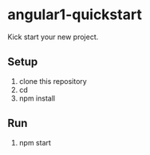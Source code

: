 # angular1-quickstart

Kick start your new project.

## Setup

1. clone this repository
2. cd <directory>
3. npm install

## Run

1. npm start
